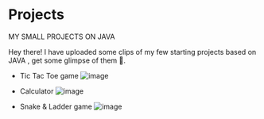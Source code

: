 # Projects
MY SMALL PROJECTS ON JAVA


Hey there!
I have uploaded some clips of my few starting projects based on JAVA , get some glimpse of them 👀.

- Tic Tac Toe game
![image](https://user-images.githubusercontent.com/77071794/126840512-b77fccc0-fb81-4fea-bfe2-4e2fc09a48ad.png)

- Calculator
![image](https://user-images.githubusercontent.com/77071794/126840666-6c091983-d83d-4ce5-802d-0c850bb3e5a7.png)

- Snake & Ladder game
![image](https://user-images.githubusercontent.com/77071794/126840785-e68ff9e9-2754-4afa-a7a8-c674ecf4e77e.png)


